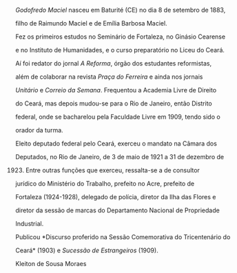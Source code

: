 

*Godofredo Maciel* nasceu em Baturité (CE) no dia 8 de setembro de 1883,

filho de Raimundo Maciel e de Emília Barbosa Maciel.



Fez os primeiros estudos no Seminário de Fortaleza, no Ginásio Cearense

e no Instituto de Humanidades, e o curso preparatório no Liceu do Ceará.

Aí foi redator do jornal *A Reforma*, órgão dos estudantes reformistas,

além de colaborar na revista *Praça do Ferreira* e ainda nos jornais

*Unitário* e *Correio da Semana*. Frequentou a Academia Livre de Direito

do Ceará, mas depois mudou-se para o Rio de Janeiro, então Distrito

federal, onde se bacharelou pela Faculdade Livre em 1909, tendo sido o

orador da turma.



Eleito deputado federal pelo Ceará, exerceu o mandato na Câmara dos

Deputados, no Rio de Janeiro, de 3 de maio de 1921 a 31 de dezembro de

1923. Entre outras funções que exerceu, ressalta-se a de consultor

jurídico do Ministério do Trabalho, prefeito no Acre, prefeito de

Fortaleza (1924-1928), delegado de polícia, diretor da Ilha das Flores e

diretor da sessão de marcas do Departamento Nacional de Propriedade

Industrial.



Publicou *Discurso proferido na Sessão Comemorativa do Tricentenário do

Ceará* (1903) e *Sucessão de Estrangeiros* (1909).



Kleiton de Sousa Moraes



